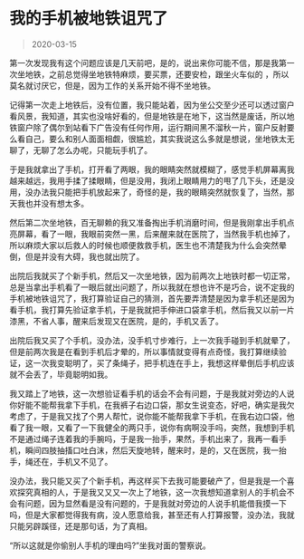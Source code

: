 # 我的手机被地铁诅咒了

> 2020-03-15

第一次发现我有这个问题应该是几天前吧，是的，说出来你可能不信，那是我第一次坐地铁，之前总觉得坐地铁特麻烦，要买票，还要安检，跟坐火车似的 ，所以莫名就讨厌它，但是，因为工作的关系开始不得不坐地铁。


记得第一次走上地铁后，没有位置，我只能站着，因为坐公交至少还可以透过窗户看风景，我知道，其实也没啥好看的，但是地铁是在地下，这当然是废话，所以地铁窗户除了偶尔到站看下广告没有任何作用，运行期间黑不溜秋一片，窗户反射要么看自己，要么和别人面面相觑，很尴尬，其实我说这么多就是想说，坐地铁太无聊了，无聊了怎么办呢，只能玩手机了。


于是我就拿出了手机，打开看了两眼，我的眼睛突然就模糊了，感觉手机屏幕离我越来越远，我用手揉了揉眼睛，但是没用，我闭上眼睛用力的甩了几下头，还是没用，没办法我只能把手机放起来了，奇怪的是，我的眼睛突然就恢复了，当然，那天我也并没有想太多。


然后第二次坐地铁，百无聊赖的我又准备掏出手机消磨时间，但是我刚拿出手机点亮屏幕，看了一眼，我眼前突然一黑，后来醒来就在医院了，当然我手机也掉了，所以麻烦大家以后救人的时候也顺便救救手机，医生也不清楚我为什么会突然晕倒，但是并没有大碍，我也就出院了。


出院后我就买了个新手机，然后又一次坐地铁，因为前两次上地铁时都一切正常，总是当拿出手机看了一眼后就出问题了，所以我就在想也许不是巧合，说不定我的手机被地铁诅咒了，我打算验证自己的猜测，首先要弄清楚是因为拿手机还是因为看手机，我打算先验证拿手机，于是我就把手伸进口袋拿手机，然后我又以前一片漆黑，不省人事，醒来后发现又在医院，是的，手机又丢了。


出院后我又买了个手机，没办法，没手机寸步难行，上一次我手碰到手机就晕了，但是前两次我是在看到手机后才晕的，所以事情就变得有点奇怪，我打算继续验证，这一次我变聪明了，买了条绳子，把手机连在手上，我想这样晕倒后手机应该就不会丢了，毕竟聪明如我。


我又踏上了地铁，这一次想验证看手机的话会不会有问题，于是我就对旁边的人说你好能不能帮我拿下手机，在我裤子右边口袋，那女生说变态，好吧，确实是我欠考虑了，于是我又找了个男人帮忙，说你能不能帮我拿下手机，在我右边口袋，他看了我一眼，又看了一下我健全的两只手，说你有病啊没手吗，突然，我想到手机不是通过绳子连着我的手腕吗，于是我一抬手，果然，手机出来了，我再一看手机，瞬间四肢抽搐口吐白沫，然后天旋地转，醒来时，是的，又在医院，我一抬手，绳还在，手机又不见了。


没办法，我只能又买了个新手机，再这样买下去我可能要破产了，但是我是一个喜欢探究真相的人，于是我又又又一次上了地铁，这一次我想知道拿别人的手机会不会有问题，因为显然看是没有问题的，于是我就对旁边的人说手机能借我摸一下吗，但是大家都觉得我有病，没人愿意给我，甚至还有人打算报警，没办法，我就只能另辟蹊径，还是那句话，为了真相。


“所以这就是你偷别人手机的理由吗?”坐我对面的警察说。